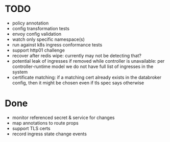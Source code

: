 # TODO

- policy annotation
- config transformation tests
- envoy config validation
- watch only specific namespace(s)
- run against k8s ingress conformance tests
- support http01 challenge
- recover after redis wipe: currently may not be detecting that?
- potential leak of ingresses if removed while controller is unavailable:
  per controller-runtime model we do not have full list of ingresses in the system
- certificate matching: if a matching cert already exists in the databroker config, then it might be chosen
  even if tls spec says otherwise

# Done

- monitor referenced secret & service for changes
- map annotations to route props
- support TLS certs
- record ingress state change events
